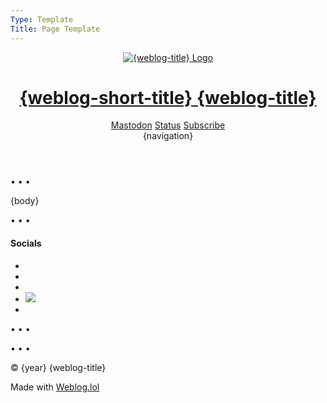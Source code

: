 ```yaml
---
Type: Template
Title: Page Template
---
```


<!DOCTYPE html>
<html lang="en"> <!-- Page Template -->
<!-- GitHub file path: 
  configuration/page-template.md -->
<head> <!-- HEAD -->

<!-- METADATA -->
<meta charset="UTF-8">
<meta name="viewport" content="width=device-width, initial-scale=1">
<title>{weblog-title}{separator}{post-title}</title>
<meta name="description" content="{weblog-description}">
<meta name="author" content="{author}">
    
<!-- OpenGraph METADATA -->
<meta property="og:title" content="{weblog-title}">
<meta property="og:description" content="{weblog-description}">
<meta property="og:type" content="article">
<meta property="og:url" content="{permalink}">
<meta property="og:image" content="https://profiles.cache.lol/luxury-format/picture.png">

<!-- FEDIVERSE (Mastodon) -->
<meta name="fediverse:creator" content="@luxury_format@social.lol">
<link rel="me" href="https://social.lol/@luxury_format">
    
<!-- FEEDS -->
<link rel="alternate" type="application/atom+xml" title="{weblog-title} Atom Feed" href="{atom-url}">
<link rel="alternate" type="application/rss+xml" title="{weblog-title} RSS Feed" href="{rss-url}">
<link rel="alternate" type="application/json" title="{weblog-title} JSON Feed" href="{json-url}">
    
<!-- BLOGROLL -->
<!-- <link rel="blogroll" type="text/xml" href="/blogroll/opml.xml" title="{weblog-title} blogroll"> -->
    
<!-- ICONS -->
<link rel='icon' href='https://luxury-format.omg.lol/favicon.ico'>
    
<!-- APPLE-TOUCH-ICON.PNG -->
<link rel="apple-touch-icon" href="https://profiles.cache.lol/luxury-format/picture.png">
<meta name="apple-mobile-web-app-title" content="{weblog-short-title}">
<meta name="apple-mobile-web-app-capable" content="yes">
    
<!-- SITE.WEBMANIFEST -->
<link rel="manifest" href="/site.webmanifest">

<!-- COLOR SCHEME -->
<meta name="color-scheme" content="light dark">

<!-- THEME COLOR -->
<meta name="theme-color" content="#FFFFFF" media="(prefers-color-scheme: light)">
<meta name="theme-color" content="#000000" media="(prefers-color-scheme: dark)">

<!-- /style.css -->
<link rel="stylesheet" href="/css/style.css">
</head>

<body> <!-- BODY -->
<header> <!-- HEADER -->

<div class="header-top-row">
<div class="logo-title">
<a href="/">
<img src="https://profiles.cache.lol/luxury-format/picture.png" alt="{weblog-title} Logo">
<h1 class="weblog-title">
<span class="short">{weblog-short-title}</span>
<span class="long">{weblog-title}</span>
</h1>
</a>
</div>

<div class="header-icons">
<a href="https://social.lol/@luxury_format"><i class="fa-brands fa-mastodon"></i><span>Mastodon</span></a>
<a href="https://luxury-format.weblog.lol/status"><i class="fa-solid fa-face-grin"></i><span>Status</span></a>
<a href="https://luxury-format.weblog.lol/subscribe"><i class="fa-solid fa-rss"></i><span>Subscribe</span></a>
</div>

</div>
      
<!-- NAVIGATION-->
<div class="weblog-navigation">
{navigation}
</div>

</header>

<main class="no-title-link"><!-- MAIN -->

<span class="divider">&bull; &bull; &bull;</span>

{body}

<span class="divider">&bull; &bull; &bull;</span>
      
</main>

<footer> <!-- FOOTER -->

<h4>Socials</h4>
<ul class="socials">
<li><a rel="me" href="https://social.lol/@luxury_format"><i class="fa-brands fa-mastodon"></i></a></li>
<li><a rel="me" href="https://bsky.app/profile/luxury-format.bsky.social"><i class="fa-brands fa-bluesky"></i></a></li>
<li><a rel="me" href="https://discordapp.com/users/434798061370474526"><i class="fa-brands fa-discord"></i></a></li>
<li><a rel="me" href="https://luxury-format.omg.lol"><img src="https://cdn.cache.lol/img/prami.svg"></a></li>
<li><a rel="me" href="https://github.com/luxury-format"><i class="fa-brands fa-github"></i></a></li>
</ul>

<span class="divider">&bull; &bull; &bull;</span>
      
<!-- STATUSLOG -->
<script src="https://status.lol/luxury-format.js?time&link&fluent&pretty"></script>
      
<span class="divider">&bull; &bull; &bull;</span>
      
<p>&copy; {year} {weblog-title}</p>

<p class="footer-weblog-p">Made with <a href="https://home.omg.lol/referred-by/luxury-format"><span class="logotype">Weblog<span class="logotype dot">.</span>lol</span></a></p>

</footer>
</body>
</html>
